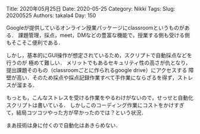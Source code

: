 ﻿Title: 2020年05月25日
Date: 2020-05-25
Category: Nikki
Tags: 
Slug: 20200525
Authors: takala4
Day: 150



Googleが提供しているオンライン授業パッケージにclassroomというものがある．
課題管理，採点，meet，DMなどの豊富な機能で，授業する側も受ける側もそこそこ便利である．


しかし，基本的にGUI操作が想定されているため，スクリプトで自動採点などを行うのが
極めて難しい．
メリットでもあるセキュリティ性の高さが仇となり，提出課題そのもの（classroomごとに作られるgoogle drive）にアクセスする
障壁が高い．そのため採点や採点記録作業すべて手作業にならざるを得ず，ストレスが溜まる．


もっとも，こんなストレスを受ける作業をやるわけがないので，せっせと自動化スクリプトは書いている．
しかしこのコーディング作業にコストをかけすぎて，結局コツコツやった方が早かったのでは？という状況．


まあ技術は身に付くので自動化はあきらめない．